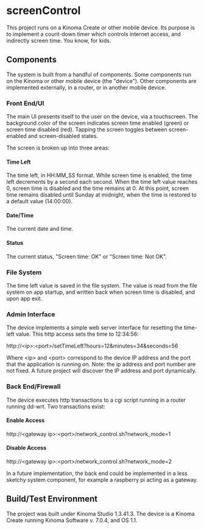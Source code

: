 # screenControl
This project runs on a Kinoma Create or other mobile device. Its purpose
is to implement a count-down timer which controls internet access, and
indirectly screen time. You know, for kids. 

## Components
The system is built from a handful of components. Some components run
on the Kinoma or other mobile device (the "device"). Other components
are implemented externally, in a router, or in another mobile device.

### Front End/UI
The main UI presents itself to the user on the device, via a touchscreen. 
The background color of the screen indicates screen time enabled (green) 
or screen time disabled (red). Tapping the screen toggles between
screen-enabled and screen-disabled states.

The screen is broken up into three areas:

#### Time Left
The time left, in HH:MM_SS format. While screen time is enabled, the time
left decrements by a second each second. When the time left value reaches 0,
screen time is disabled and the time remains at 0. At this point, screen time
remains disabled until Sunday at midnight, when the time is restored
to a default value (14:00:00).

#### Date/Time
The current date and time.

#### Status
The current status, "Screen time: OK" or "Screen time: Not OK".

### File System
The time left value is saved in the file system. The value is read from
the file system on app startup, and written back when screen time is 
disabled, and upon app exit.

### Admin Interface
The device implements a simple web server interface for resetting the
time-left value. This http access sets the time to 12:34:56:

http://&lt;ip&gt;:&lt;port&gt;/setTimeLeft?hours=12&minutes=34&seconds=56

Where &lt;ip&gt; and &lt;port&gt; correspond to the device IP address and the port
that the application is running on. Note: the ip address and port number 
are not fixed. A future project will discover the IP address and port 
dynamically.

###  Back End/Firewall
The device executes http transactions to a cgi script running in a 
router running dd-wrt. Two transactions exist:

#### Enable Access
http://&lt;gateway ip&gt;:&lt;port&gt;/network_control.sh?network_mode=1

#### Disable Access
http://&lt;gateway ip&gt;:&lt;port&gt;/network_control.sh?network_mode=2

In a future implementation, the back end could be implemented in a less
sketchy system component, for example a raspberry pi acting as a gateway.

## Build/Test Environment
The project was built under Kinoma Studio 1.3.41.3. The device is a Kinoma
Create running Kinoma Software v. 7.0.4, and OS 1.1.

